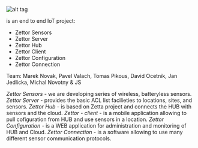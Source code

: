 

![alt tag](https://dl.dropboxusercontent.com/u/10799605/zettor_small.png)


is an end to end IoT project:
- Zettor Sensors
- Zettor Server
- Zettor Hub
- Zettor Client
- Zettor Configuration
- Zettor Connection
 
Team:
Marek Novak, Pavel Valach, Tomas Pikous, David Ocetnik, Jan Jedlicka, Michal Novotny & JS

*Zettor Sensors* - we are developing series of wireless, batteryless sensors. 
*Zettor Server* - provides the basic ACL list facilieties to locations, sites, and sensors. 
*Zettor Hub* - is based on Zetta project and connects the HUB with sensors and the cloud. 
*Zettor - client* - is a mobile application allowing to pull cofiguration from HUB and use sensors in a location. 
*Zettor Configuration* - is a WEB application for administration and monitoring of HUB and Cloud. 
*Zettor Connection* - is a software allowing to use many different sensor communication protocols. 
